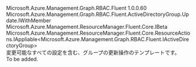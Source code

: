 <Type Name="IUpdate" FullName="Microsoft.Azure.Management.Graph.RBAC.Fluent.ActiveDirectoryGroup.Update.IUpdate">
  <TypeSignature Language="C#" Value="public interface IUpdate : Microsoft.Azure.Management.Graph.RBAC.Fluent.ActiveDirectoryGroup.Update.IWithMember, Microsoft.Azure.Management.ResourceManager.Fluent.Core.IBeta, Microsoft.Azure.Management.ResourceManager.Fluent.Core.ResourceActions.IAppliable&lt;Microsoft.Azure.Management.Graph.RBAC.Fluent.IActiveDirectoryGroup&gt;" />
  <TypeSignature Language="ILAsm" Value=".class public interface auto ansi abstract IUpdate implements class Microsoft.Azure.Management.Graph.RBAC.Fluent.ActiveDirectoryGroup.Update.IWithMember, class Microsoft.Azure.Management.Graph.RBAC.Fluent.ActiveDirectoryGroup.Update.IWithMemberBeta, class Microsoft.Azure.Management.ResourceManager.Fluent.Core.IBeta, class Microsoft.Azure.Management.ResourceManager.Fluent.Core.ResourceActions.IAppliable`1&lt;class Microsoft.Azure.Management.Graph.RBAC.Fluent.IActiveDirectoryGroup&gt;, class Microsoft.Azure.Management.ResourceManager.Fluent.Core.ResourceActions.IIndexable" />
  <TypeSignature Language="DocId" Value="T:Microsoft.Azure.Management.Graph.RBAC.Fluent.ActiveDirectoryGroup.Update.IUpdate" />
  <TypeSignature Language="VB.NET" Value="Public Interface IUpdate&#xA;Implements IAppliable(Of IActiveDirectoryGroup), IBeta, IWithMember" />
  <TypeSignature Language="F#" Value="type IUpdate = interface&#xA;    interface IBeta&#xA;    interface IAppliable&lt;IActiveDirectoryGroup&gt;&#xA;    interface IIndexable&#xA;    interface IWithMember&#xA;    interface IWithMemberBeta" />
  <AssemblyInfo>
    <AssemblyName>Microsoft.Azure.Management.Graph.RBAC.Fluent</AssemblyName>
    <AssemblyVersion>1.0.0.60</AssemblyVersion>
  </AssemblyInfo>
  <Interfaces>
    <Interface>
      <InterfaceName>Microsoft.Azure.Management.Graph.RBAC.Fluent.ActiveDirectoryGroup.Update.IWithMember</InterfaceName>
    </Interface>
    <Interface>
      <InterfaceName>Microsoft.Azure.Management.ResourceManager.Fluent.Core.IBeta</InterfaceName>
    </Interface>
    <Interface>
      <InterfaceName>Microsoft.Azure.Management.ResourceManager.Fluent.Core.ResourceActions.IAppliable&lt;Microsoft.Azure.Management.Graph.RBAC.Fluent.IActiveDirectoryGroup&gt;</InterfaceName>
    </Interface>
  </Interfaces>
  <Docs>
    <summary>
            変更可能なすべての設定を含む、グループの更新操作のテンプレートです。
            </summary>
    <remarks>To be added.</remarks>
  </Docs>
  <Members />
</Type>